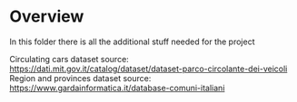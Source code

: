 # Overview

In this folder there is all the additional stuff needed for the project

Circulating cars dataset source: https://dati.mit.gov.it/catalog/dataset/dataset-parco-circolante-dei-veicoli
Region and provinces dataset source: https://www.gardainformatica.it/database-comuni-italiani 